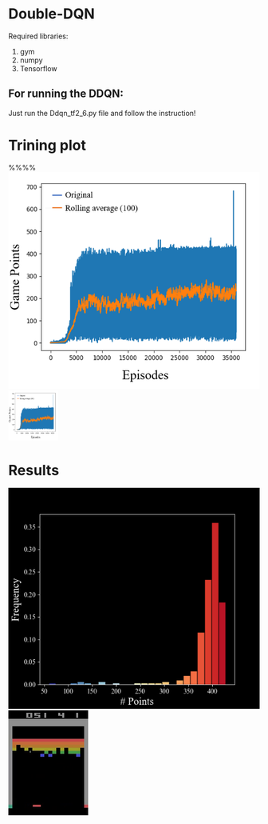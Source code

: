 # Double-DQN

Required libraries:
1) gym 
2) numpy 
3) Tensorflow 

## For running the DDQN:
Just run the Ddqn_tf2_6.py file and follow the instruction!

# Trining plot
%%%% ![IMAGE_DESCRIPTION](plots/Training.PNG)
<img src="plots/Training.PNG" width="100" height="100">
# Results

![IMAGE_DESCRIPTION](plots/Histogram.png)
![Alt Text](plots/gif.gif)
